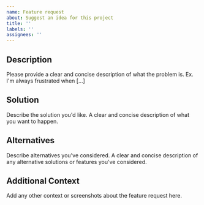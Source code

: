 ```yaml
---
name: Feature request
about: Suggest an idea for this project
title: ''
labels: ''
assignees: ''
---
```


## Description

Please provide a clear and concise description of what the problem is. Ex. I'm always frustrated when [...]

## Solution

Describe the solution you'd like. A clear and concise description of what you want to happen.

## Alternatives

Describe alternatives you've considered. A clear and concise description of any alternative solutions or features you've considered.

## Additional Context

Add any other context or screenshots about the feature request here.

